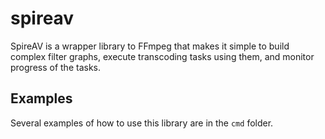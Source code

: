# spireav

SpireAV is a wrapper library to FFmpeg that makes it simple to build complex filter graphs, execute transcoding tasks using them, and monitor progress of the tasks.

## Examples

Several examples of how to use this library are in the `cmd` folder.
